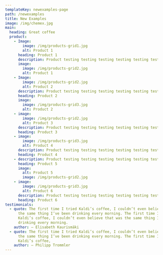 ```yaml
---
templateKey: newexamples-page
path: /newexamples
title: New Examples
image: /img/chemex.jpg
main:
  heading: Great coffee
  product:
    - Image:
        image: /img/products-grid1.jpg
        alt: Product 1
      heading: Product 1
      description: Product testing testing testing testing testing testing testing
      image:
        image: /img/products-grid2.jpg
        alt: Product 1
    - Image:
        image: /img/products-grid2.jpg
        alt: Product 2
      description: Product testing testing testing testing testing testing testing
      heading: Product 2
      image:
        image: /img/products-grid3.jpg
        alt: Product 2
    - image:
        image: /img/products-grid2.jpg
        alt: Product 3
      description: Product testing testing testing testing testing testing testing
      heading: Product 3
    - image:
        image: /img/products-grid3.jpg
        alt: Product 4
      description: Product testing testing testing testing testing testing testing
      heading: Product 4
    - description: Product testing testing testing testing testing testing testing
      heading: Product 5
      image:
        alt: Product 5
        image: /img/products-grid2.jpg
    - image:
        image: /img/products-grid3.jpg
        alt: Product 6
      description: Product testing testing testing testing testing testing testing
      heading: Product 6
testimonials:
  - quote: The first time I tried Kaldi’s coffee, I couldn’t even believe that was
      the same thing I’ve been drinking every morning. The first time I tried
      Kaldi’s coffee, I couldn’t even believe that was the same thing I’ve been
      drinking every morning.
    author: – Elisabeth Kaurismäki
  - quote: The first time I tried Kaldi’s coffee, I couldn’t even believe that was
      the same thing I’ve been drinking every morning. The first time I tried
      Kaldi’s coffee,
    author: – Philipp Trommler
---
```

